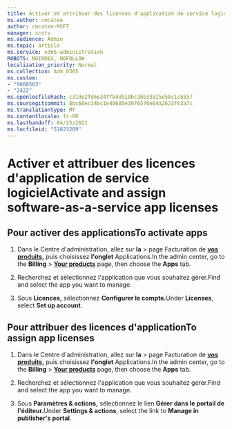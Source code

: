```yaml
---
title: Activer et attribuer des licences d'application de service logiciel
ms.author: cmcatee
author: cmcatee-MSFT
manager: scotv
ms.audience: Admin
ms.topic: article
ms.service: o365-administration
ROBOTS: NOINDEX, NOFOLLOW
localization_priority: Normal
ms.collection: Adm_O365
ms.custom:
- "9000563"
- "2422"
ms.openlocfilehash: c31de2fd6e34ffb4d510bc3bb33525e58c1c6557
ms.sourcegitcommit: 8bc60ec34bc1e40685e3976576e04a2623f63a7c
ms.translationtype: MT
ms.contentlocale: fr-FR
ms.lasthandoff: 04/15/2021
ms.locfileid: "51823209"
---
```

# <a name="activate-and-assign-software-as-a-service-app-licenses"></a><span data-ttu-id="4c602-102">Activer et attribuer des licences d'application de service logiciel</span><span class="sxs-lookup"><span data-stu-id="4c602-102">Activate and assign software-as-a-service app licenses</span></span> 

## <a name="to-activate-apps"></a><span data-ttu-id="4c602-103">Pour activer des applications</span><span class="sxs-lookup"><span data-stu-id="4c602-103">To activate apps</span></span>

1. <span data-ttu-id="4c602-104">Dans le Centre d'administration, allez sur **la**  >  page Facturation de **[vos produits,](https://go.microsoft.com/fwlink/p/?linkid=842054)** puis choisissez **l'onglet** Applications.</span><span class="sxs-lookup"><span data-stu-id="4c602-104">In the admin center, go to the **Billing** > **[Your products](https://go.microsoft.com/fwlink/p/?linkid=842054)** page, then choose the **Apps** tab.</span></span>

2. <span data-ttu-id="4c602-105">Recherchez et sélectionnez l'application que vous souhaitez gérer.</span><span class="sxs-lookup"><span data-stu-id="4c602-105">Find and select the app you want to manage.</span></span>

3. <span data-ttu-id="4c602-106">Sous **Licences,** sélectionnez **Configurer le compte.**</span><span class="sxs-lookup"><span data-stu-id="4c602-106">Under **Licenses**, select **Set up account**.</span></span>  

## <a name="to-assign-app-licenses"></a><span data-ttu-id="4c602-107">Pour attribuer des licences d'application</span><span class="sxs-lookup"><span data-stu-id="4c602-107">To assign app licenses</span></span>

1. <span data-ttu-id="4c602-108">Dans le Centre d'administration, allez sur **la**  >  page Facturation de **[vos produits,](https://go.microsoft.com/fwlink/p/?linkid=842054)** puis choisissez **l'onglet** Applications.</span><span class="sxs-lookup"><span data-stu-id="4c602-108">In the admin center, go to the **Billing** > **[Your products](https://go.microsoft.com/fwlink/p/?linkid=842054)** page, then choose the **Apps** tab.</span></span>

2. <span data-ttu-id="4c602-109">Recherchez et sélectionnez l'application que vous souhaitez gérer.</span><span class="sxs-lookup"><span data-stu-id="4c602-109">Find and select the app you want to manage.</span></span>  

3. <span data-ttu-id="4c602-110">Sous **Paramètres & actions,** sélectionnez le lien **Gérer dans le portail de l'éditeur.**</span><span class="sxs-lookup"><span data-stu-id="4c602-110">Under **Settings & actions**, select the link to **Manage in publisher's portal**.</span></span>